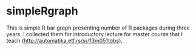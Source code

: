 # simpleRgraph
This is simple R bar graph presenting number of R packages during three years. I collected them for introductory lecture for master course that I teach (http://automatika.etf.rs/sr/13m051tobs).
